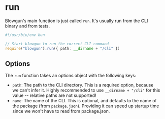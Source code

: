 # run

Blowgun's main function is just called `run`. It's usually run from the CLI binary and from tests.

```ts
#!/usr/bin/env bun

// Start blowgun to run the correct CLI command
require("blowgun").run({ path: __dirname + "/cli" })
```

## Options

The `run` function takes an options object with the following keys:

- `path`: The path to the CLI directory. This is a required option, because we can't infer it. Highly recommended to use `__dirname + "/cli"` for this value -- relative paths are not supported!
- `name`: The name of the CLI. This is optional, and defaults to the name of the package (from `package.json`). Providing it can speed up startup time since we won't have to read from package.json.
